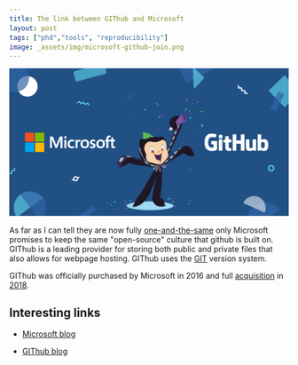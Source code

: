 ```yaml
---
title: The link between GIThub and Microsoft
layout: post 
tags: ["phd","tools", "reproducibility"]
image: _assets/img/microsoft-github-join.png
---
```


![image](./img/microsoft-github-join.png)

As far as I can tell they are now fully [one-and-the-same]("https://github.blog/2018-10-26-github-and-microsoft/") only Microsoft promises to keep the same "open-source" culture that github is built on. GIThub is a leading provider for storing both public and private files that also allows for webpage hosting. GIThub uses the [GIT](https://git-scm.com/) version system.

GIThub was officially purchased by Microsoft in 2016 and full [acquisition](https://blogs.microsoft.com/blog/2018/10/26/microsoft-completes-github-acquisition/) in [2018](https://github.blog/2018-10-26-github-and-microsoft/).

## Interesting links

- [Microsoft blog](https://blogs.microsoft.com)

- [GIThub blog](https://github.blog/)